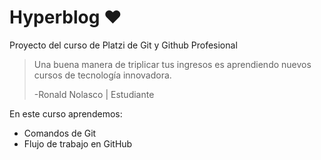# Hyperblog ❤️
Proyecto del curso de Platzi de Git y Github Profesional
>Una buena manera de triplicar tus ingresos es aprendiendo nuevos cursos de tecnología innovadora.
>
>-Ronald Nolasco | Estudiante

En este curso aprendemos:
- Comandos de Git
- Flujo de trabajo en GitHub
